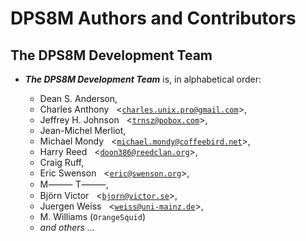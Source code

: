 <!-- vim: set ft=markdown ts=2 sw=2 cc=80 ai et spell nolist wrap lbr :-->
<!-- SPDX-License-Identifier: LicenseRef-CF-GAL -->
<!-- SPDX-FileCopyrightText: 2021-2023 The DPS8M Development Team -->
<!-- scspell-id: 8d7a0f11-f778-11ec-b024-80ee73e9b8e7 -->

<!-- pagebreak -->

# DPS8M Authors and Contributors

<!-- br -->

## The DPS8M Development Team

<!-- br -->

* ***The DPS8M Development Team*** is, in alphabetical order:

  * Dean S. Anderson, &nbsp;
  * Charles Anthony &nbsp;
    \<[`charles.unix.pro@gmail.com`](mailto:charles.unix.pro@gmail.com)\>,
  * Jeffrey H. Johnson &nbsp;
    \<[`trnsz@pobox.com`](mailto:trnsz@pobox.com)\>,
  * Jean-Michel Merliot, &nbsp;
  * Michael Mondy &nbsp;
    \<[`michael.mondy@coffeebird.net`](mailto:michael.mondy@coffeebird.net)\>,
  * Harry Reed &nbsp;
    \<[`doon386@reedclan.org`](mailto:doon386@reedclan.org)\>,
  * Craig Ruff, &nbsp;
  * Eric Swenson &nbsp;
    \<[`eric@swenson.org`](mailto:eric@swenson.org)\>,
  * M⸻ T⸻, &nbsp;
  * Björn Victor &nbsp;
    \<[`bjorn@victor.se`](mailto:bjorn@victor.se)\>,
  * Juergen Weiss &nbsp;
    \<[`weiss@uni-mainz.de`](mailto:weiss@uni-mainz.de)\>,
  * M. Williams (`OrangeSquid`) &nbsp;
  * *and others ...*

